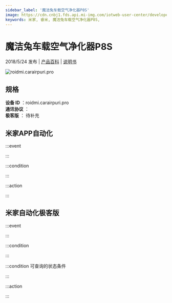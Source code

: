 ```yaml
---
sidebar_label: '魔洁兔车载空气净化器P8S'
image: https://cdn.cnbj1.fds.api.mi-img.com/iotweb-user-center/developer_16788708894805PU2U9ro.png?GalaxyAccessKeyId=AKVGLQWBOVIRQ3XLEW&Expires=9223372036854775807&Signature=a3LM3uS7KN7k83oZhAkP6l6k8Mc=
keywords: 米家, 睿米, 魔洁兔车载空气净化器P8S, 
---
```

# 魔洁兔车载空气净化器P8S

2018/5/24 发布 | [产品百科](https://home.mi.com/webapp/content/baike/product/index.html?model=roidmi.carairpuri.pro/) | [说明书](https://home.mi.com/views/introduction.html?model=roidmi.carairpuri.pro&region=cn)

![roidmi.carairpuri.pro](https://cdn.cnbj1.fds.api.mi-img.com/iotweb-user-center/developer_16788708894805PU2U9ro.png?GalaxyAccessKeyId=AKVGLQWBOVIRQ3XLEW&Expires=9223372036854775807&Signature=a3LM3uS7KN7k83oZhAkP6l6k8Mc=)

## 规格  
> 
**设备 ID** ：roidmi.carairpuri.pro  
**通讯协议** ：  
**极客版**  ： 待补充 


## 米家APP自动化  

:::event  

:::

:::condition  

:::

:::action   

:::

## 米家自动化极客版  

:::event  

:::

:::condition  

:::

:::condition 可查询的状态条件  

:::

:::action  

:::

        
